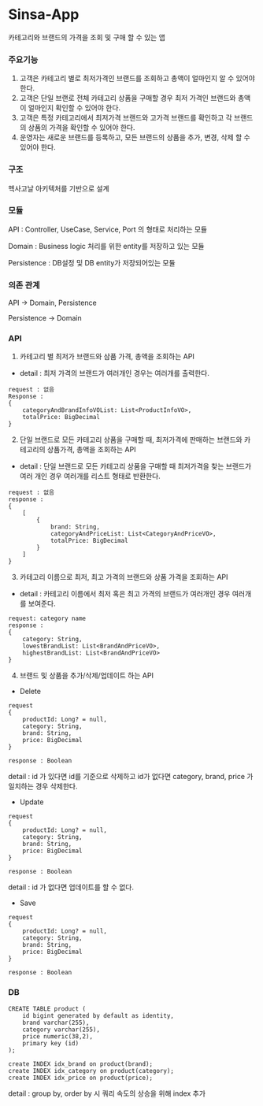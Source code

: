 # Sinsa-App

카테고리와 브랜드의 가격을 조회 및 구매 할 수 있는 앱


### 주요기능

1. 고객은 카테고리 별로 최저가격인 브랜드를 조회하고 총액이 얼마인지 알 수 있어야 한다.
2. 고객은 단일 브랜로 전체 카테고리 상품을 구매할 경우 최저 가격인 브랜드와 총액이 얼마인지 확인할 수 있어야 한다.
3. 고객은 특정 카테고리에서 최저가격 브랜드와 고가격 브랜드를 확인하고 각 브랜드의 상품의 가격을 확인할 수 있어야 한다.
4. 운영자는 새로운 브랜드를 등록하고, 모든 브랜드의 상품을 추가, 변경, 삭제 할 수 있어야 한다.


### 구조

헥사고날 아키텍처를 기반으로 설계

### 모듈

API : Controller, UseCase, Service, Port 의 형태로 처리하는 모듈

Domain : Business logic 처리를 위한 entity를 저장하고 있는 모듈

Persistence : DB설정 및 DB entity가 저장되어있는 모듈

### 의존 관계

API -> Domain, Persistence

Persistence -> Domain

### API

1. 카테고리 별 최저가 브랜드와 삼품 가격, 총액을 조회하는 API
- detail : 최저 가격의 브랜드가 여러개인 경우는 여러개를 출력한다.
```
request : 없음
Response : 
{
    categoryAndBrandInfoVOList: List<ProductInfoVO>,
    totalPrice: BigDecimal
}
```

2. 단일 브랜드로 모든 카테고리 상품을 구매할 때, 최저가격에 판매하는 브랜드와 카테고리의 상품가격, 총액을 조회하는 API
- detail : 단일 브랜드로 모든 카테고리 상품을 구매할 때 최저가격을 찾는 브랜드가 여러 개인 경우 여러개를 리스트 형태로 반환한다.
```
request : 없음
response : 
{
    [
        {
            brand: String,
            categoryAndPriceList: List<CategoryAndPriceVO>,
            totalPrice: BigDecimal
        }
    ]
}
```

3. 카테고리 이름으로 최저, 최고 가격의 브랜드와 상품 가격을 조회하는 API
- detail : 카테고리 이름에서 최저 혹은 최고 가격의 브랜드가 여러개인 경우 여러개를 보여준다.
```
request: category name
response : 
{
    category: String,
    lowestBrandList: List<BrandAndPriceVO>,
    highestBrandList: List<BrandAndPriceVO>
}
```

4. 브랜드 및 상품을 추가/삭제/업데이트 하는 API

- Delete
```
request
{
    productId: Long? = null,
    category: String,
    brand: String,
    price: BigDecimal
}

response : Boolean
```
detail : id 가 있다면 id를 기준으로 삭제하고 id가 없다면 category, brand, price 가 일치하는 경우 삭제한다.

- Update

```
request
{
    productId: Long? = null,
    category: String,
    brand: String,
    price: BigDecimal
}

response : Boolean
```

detail : id 가 없다면 업데이트를 할 수 없다.

  - Save
```
request
{
    productId: Long? = null,
    category: String,
    brand: String,
    price: BigDecimal
}

response : Boolean
```

### DB

```
CREATE TABLE product (
    id bigint generated by default as identity,
    brand varchar(255),
    category varchar(255),
    price numeric(38,2),
    primary key (id)
);

create INDEX idx_brand on product(brand);
create INDEX idx_category on product(category);
create INDEX idx_price on product(price);
```
detail : group by, order by 시 쿼리 속도의 상승을 위해 index 추가